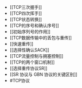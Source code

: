 *   [[TCP三次握手]]
*   [[TCP四次挥手]]
*   [[TCP状态转换]]
*   [[TCP的序号和确认序号]]
*   [[初始序列号的作用]]
*   [[TCP数据传输中的丢包与重传]]
*   [[快速重传]]
*   [[选择性确认SACK]]
*   [[TCP流量控制与拥塞控制]]
*   [[TCP的两个窗口机制]]
*   [[选择重传协议SR]]
*   [[SR 协议与 GBN 协议的关键区别]] 
* #TCP协议  